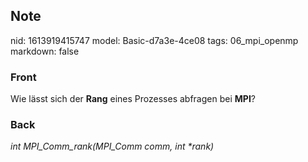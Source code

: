 ## Note
nid: 1613919415747
model: Basic-d7a3e-4ce08
tags: 06_mpi_openmp
markdown: false

### Front
Wie lässt sich der <b>Rang</b> eines Prozesses abfragen bei <b>MPI</b>?

### Back
<i>int MPI_Comm_rank(MPI_Comm comm, int *rank)</i>
